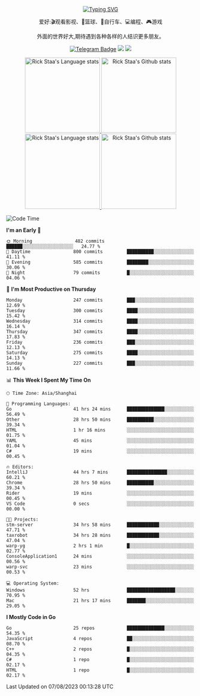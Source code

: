 <div align="center"> 

[![Typing SVG](https://readme-typing-svg.herokuapp.com?size=25&duration=2500&color=eeeeee&vCenter=true&width=200&height=40&lines=Hi+there+%F0%9F%91%8B%F0%9F%8F%BB;I'm+DanBai)](https://git.io/typing-svg)

爱好:🎬观看影视、🏀篮球、🚴自行车、💻编程、🎮游戏

外面的世界好大,期待遇到各种各样的人结识更多朋友。

[![Telegram Badge](https://img.shields.io/badge/-Telegram-blue?style=flat&logo=Telegram&logoColor=white)](https://t.me/danbai9420) 
[![](https://img.shields.io/badge/-Blog-brightgreen?style=flat&logo=Blogger&logoColor=white)](https://p00q.cn)
[![](https://img.shields.io/badge/-Email-red?style=flat&logo=Mail.Ru&logoColor=white)](mailto:danbai@88.com)
</div>

<!-- Light Mode -->
<div align="center"> 
<a href="https://github.com/anuraghazra/github-readme-stats#gh-light-mode-only">
<img height=200 src="https://github-readme-stats.vercel.app/api/top-langs/?username=danbai225&layout=compact&langs_count=10&hide_border=1&role=OWNER,COLLABORATOR#gh-light-mode-only" alt="Rick Staa's Language stats" />
</a>
<a href="https://github.com/anuraghazra/github-readme-stats#gh-light-mode-only">
<img height=200 src="https://github-readme-stats.vercel.app/api?username=danbai225&show_icons=true&count_private=true&line_height=28&hide_border=1&include_all_commits=true&card_width=450&role=OWNER,COLLABORATOR&exclude_repo=github-readme-stats#gh-light-mode-only" alt="Rick Staa's Github stats" />
</a>
</div>

<!-- Dark Mode -->
<div align="center"> 
<a href="https://github.com/anuraghazra/github-readme-stats#gh-dark-mode-only">
<img height=200 src="https://github-readme-stats.vercel.app/api/top-langs/?username=danbai225&layout=compact&langs_count=10&hide_border=1&role=OWNER,COLLABORATOR&theme=github_dark#gh-dark-mode-only" alt="Rick Staa's Language stats" />
</a>
<a href="https://github.com/anuraghazra/github-readme-stats#gh-dark-mode-only">
<img height=200 src="https://github-readme-stats.vercel.app/api?username=danbai225&show_icons=true&count_private=true&line_height=28&hide_border=1&include_all_commits=true&card_width=450&role=OWNER,COLLABORATOR&exclude_repo=github-readme-stats&theme=github_dark#gh-dark-mode-only" alt="Rick Staa's Github stats" />
</a>
</div>

<!--START_SECTION:waka-->
![Code Time](http://img.shields.io/badge/Code%20Time-808%20hrs%2025%20mins-blue)

**I'm an Early 🐤** 

```text
🌞 Morning                482 commits         ██████░░░░░░░░░░░░░░░░░░░   24.77 % 
🌆 Daytime                800 commits         ██████████░░░░░░░░░░░░░░░   41.11 % 
🌃 Evening                585 commits         ████████░░░░░░░░░░░░░░░░░   30.06 % 
🌙 Night                  79 commits          █░░░░░░░░░░░░░░░░░░░░░░░░   04.06 % 
```
📅 **I'm Most Productive on Thursday** 

```text
Monday                   247 commits         ███░░░░░░░░░░░░░░░░░░░░░░   12.69 % 
Tuesday                  300 commits         ████░░░░░░░░░░░░░░░░░░░░░   15.42 % 
Wednesday                314 commits         ████░░░░░░░░░░░░░░░░░░░░░   16.14 % 
Thursday                 347 commits         ████░░░░░░░░░░░░░░░░░░░░░   17.83 % 
Friday                   236 commits         ███░░░░░░░░░░░░░░░░░░░░░░   12.13 % 
Saturday                 275 commits         ████░░░░░░░░░░░░░░░░░░░░░   14.13 % 
Sunday                   227 commits         ███░░░░░░░░░░░░░░░░░░░░░░   11.66 % 
```


📊 **This Week I Spent My Time On** 

```text
🕑︎ Time Zone: Asia/Shanghai

💬 Programming Languages: 
Go                       41 hrs 24 mins      ██████████████░░░░░░░░░░░   56.49 % 
Other                    28 hrs 50 mins      ██████████░░░░░░░░░░░░░░░   39.34 % 
HTML                     1 hr 16 mins        ░░░░░░░░░░░░░░░░░░░░░░░░░   01.75 % 
YAML                     45 mins             ░░░░░░░░░░░░░░░░░░░░░░░░░   01.04 % 
C#                       19 mins             ░░░░░░░░░░░░░░░░░░░░░░░░░   00.45 % 

🔥 Editors: 
IntelliJ                 44 hrs 7 mins       ███████████████░░░░░░░░░░   60.21 % 
Chrome                   28 hrs 50 mins      ██████████░░░░░░░░░░░░░░░   39.34 % 
Rider                    19 mins             ░░░░░░░░░░░░░░░░░░░░░░░░░   00.45 % 
VS Code                  0 secs              ░░░░░░░░░░░░░░░░░░░░░░░░░   00.00 % 

🐱‍💻 Projects: 
stm-server               34 hrs 58 mins      ████████████░░░░░░░░░░░░░   47.71 % 
taxrobot                 34 hrs 28 mins      ████████████░░░░░░░░░░░░░   47.04 % 
warp-yg                  2 hrs 1 min         █░░░░░░░░░░░░░░░░░░░░░░░░   02.77 % 
ConsoleApplication1      24 mins             ░░░░░░░░░░░░░░░░░░░░░░░░░   00.56 % 
warp-svc                 23 mins             ░░░░░░░░░░░░░░░░░░░░░░░░░   00.53 % 

💻 Operating System: 
Windows                  52 hrs              ██████████████████░░░░░░░   70.95 % 
Mac                      21 hrs 17 mins      ███████░░░░░░░░░░░░░░░░░░   29.05 % 
```

**I Mostly Code in Go** 

```text
Go                       25 repos            ██████████████░░░░░░░░░░░   54.35 % 
JavaScript               4 repos             ██░░░░░░░░░░░░░░░░░░░░░░░   08.70 % 
C++                      2 repos             █░░░░░░░░░░░░░░░░░░░░░░░░   04.35 % 
C#                       1 repo              █░░░░░░░░░░░░░░░░░░░░░░░░   02.17 % 
HTML                     1 repo              █░░░░░░░░░░░░░░░░░░░░░░░░   02.17 % 
```




 Last Updated on 07/08/2023 00:13:28 UTC
<!--END_SECTION:waka-->
